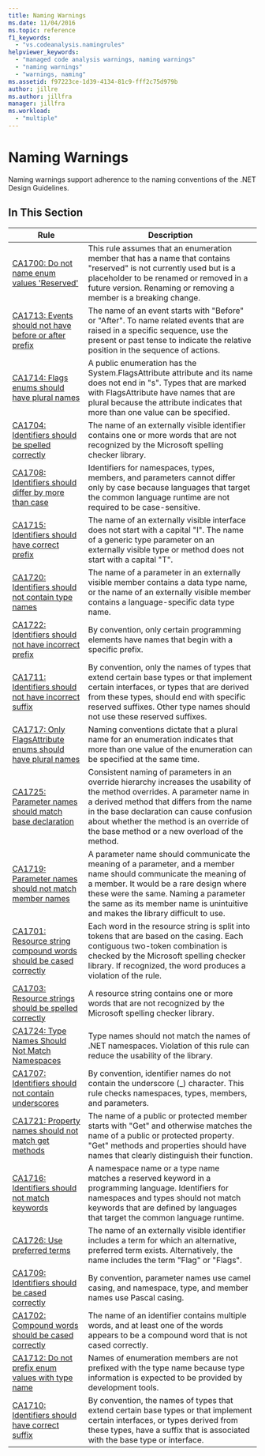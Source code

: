 ```yaml
---
title: Naming Warnings
ms.date: 11/04/2016
ms.topic: reference
f1_keywords:
  - "vs.codeanalysis.namingrules"
helpviewer_keywords:
  - "managed code analysis warnings, naming warnings"
  - "naming warnings"
  - "warnings, naming"
ms.assetid: f97223ce-1d39-4134-81c9-fff2c75d979b
author: jillre
ms.author: jillfra
manager: jillfra
ms.workload:
  - "multiple"
---
```

# Naming Warnings

Naming warnings support adherence to the naming conventions of the .NET Design Guidelines.

## In This Section

|Rule|Description|
|----------|-----------------|
|[CA1700: Do not name enum values 'Reserved'](../code-quality/ca1700.md)|This rule assumes that an enumeration member that has a name that contains "reserved" is not currently used but is a placeholder to be renamed or removed in a future version. Renaming or removing a member is a breaking change.|
|[CA1713: Events should not have before or after prefix](../code-quality/ca1713.md)|The name of an event starts with "Before" or "After". To name related events that are raised in a specific sequence, use the present or past tense to indicate the relative position in the sequence of actions.|
|[CA1714: Flags enums should have plural names](../code-quality/ca1714.md)|A public enumeration has the System.FlagsAttribute attribute and its name does not end in "s". Types that are marked with FlagsAttribute have names that are plural because the attribute indicates that more than one value can be specified.|
|[CA1704: Identifiers should be spelled correctly](../code-quality/ca1704.md)|The name of an externally visible identifier contains one or more words that are not recognized by the Microsoft spelling checker library.|
|[CA1708: Identifiers should differ by more than case](../code-quality/ca1708.md)|Identifiers for namespaces, types, members, and parameters cannot differ only by case because languages that target the common language runtime are not required to be case-sensitive.|
|[CA1715: Identifiers should have correct prefix](../code-quality/ca1715.md)|The name of an externally visible interface does not start with a capital "I".  The name of a generic type parameter on an externally visible type or method does not start with a capital "T".|
|[CA1720: Identifiers should not contain type names](../code-quality/ca1720.md)|The name of a parameter in an externally visible member contains a data type name, or the name of an externally visible member contains a language-specific data type name.|
|[CA1722: Identifiers should not have incorrect prefix](../code-quality/ca1722.md)|By convention, only certain programming elements have names that begin with a specific prefix.|
|[CA1711: Identifiers should not have incorrect suffix](../code-quality/ca1711.md)|By convention, only the names of types that extend certain base types or that implement certain interfaces, or types that are derived from these types, should end with specific reserved suffixes. Other type names should not use these reserved suffixes.|
|[CA1717: Only FlagsAttribute enums should have plural names](../code-quality/ca1717.md)|Naming conventions dictate that a plural name for an enumeration indicates that more than one value of the enumeration can be specified at the same time.|
|[CA1725: Parameter names should match base declaration](../code-quality/ca1725.md)|Consistent naming of parameters in an override hierarchy increases the usability of the method overrides. A parameter name in a derived method that differs from the name in the base declaration can cause confusion about whether the method is an override of the base method or a new overload of the method.|
|[CA1719: Parameter names should not match member names](../code-quality/ca1719.md)|A parameter name should communicate the meaning of a parameter, and a member name should communicate the meaning of a member. It would be a rare design where these were the same. Naming a parameter the same as its member name is unintuitive and makes the library difficult to use.|
|[CA1701: Resource string compound words should be cased correctly](../code-quality/ca1701.md)|Each word in the resource string is split into tokens that are based on the casing. Each contiguous two-token combination is checked by the Microsoft spelling checker library. If recognized, the word produces a violation of the rule.|
|[CA1703: Resource strings should be spelled correctly](../code-quality/ca1703.md)|A resource string contains one or more words that are not recognized by the Microsoft spelling checker library.|
|[CA1724: Type Names Should Not Match Namespaces](../code-quality/ca1724.md)|Type names should not match the names of .NET namespaces. Violation of this rule can reduce the usability of the library.|
|[CA1707: Identifiers should not contain underscores](../code-quality/ca1707.md)|By convention, identifier names do not contain the underscore (_) character. This rule checks namespaces, types, members, and parameters.|
|[CA1721: Property names should not match get methods](../code-quality/ca1721.md)|The name of a public or protected member starts with "Get" and otherwise matches the name of a public or protected property. "Get" methods and properties should have names that clearly distinguish their function.|
|[CA1716: Identifiers should not match keywords](../code-quality/ca1716.md)|A namespace name or a type name matches a reserved keyword in a programming language. Identifiers for namespaces and types should not match keywords that are defined by languages that target the common language runtime.|
|[CA1726: Use preferred terms](../code-quality/ca1726.md)|The name of an externally visible identifier includes a term for which an alternative, preferred term exists. Alternatively, the name includes the term "Flag" or "Flags".|
|[CA1709: Identifiers should be cased correctly](../code-quality/ca1709.md)|By convention, parameter names use camel casing, and namespace, type, and member names use Pascal casing.|
|[CA1702: Compound words should be cased correctly](../code-quality/ca1702.md)|The name of an identifier contains multiple words, and at least one of the words appears to be a compound word that is not cased correctly.|
|[CA1712: Do not prefix enum values with type name](../code-quality/ca1712.md)|Names of enumeration members are not prefixed with the type name because type information is expected to be provided by development tools.|
|[CA1710: Identifiers should have correct suffix](../code-quality/ca1710.md)|By convention, the names of types that extend certain base types or that implement certain interfaces, or types derived from these types, have a suffix that is associated with the base type or interface.|
